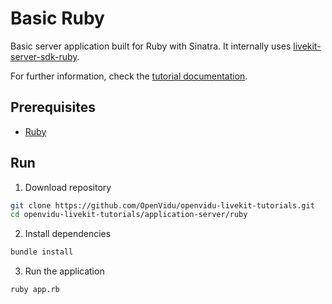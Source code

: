 # Basic Ruby

Basic server application built for Ruby with Sinatra. It internally uses [livekit-server-sdk-ruby](https://github.com/livekit/server-sdk-ruby).

For further information, check the [tutorial documentation](https://livekit-tutorials.openvidu.io/tutorials/application-server/ruby/).

## Prerequisites

-   [Ruby](https://www.ruby-lang.org/en/downloads/)

## Run

1. Download repository

```bash
git clone https://github.com/OpenVidu/openvidu-livekit-tutorials.git
cd openvidu-livekit-tutorials/application-server/ruby
```

2. Install dependencies

```bash
bundle install
```

3. Run the application

```bash
ruby app.rb
```
